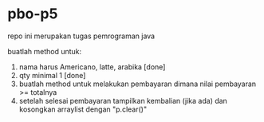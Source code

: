 # pbo-p5
repo ini merupakan tugas pemrograman java

buatlah method untuk:
1. nama harus  Americano, latte, arabika [done]
2. qty minimal 1 [done]
3. buatlah method untuk melakukan pembayaran dimana nilai pembayaran >= totalnya
4. setelah selesai pembayaran tampilkan kembalian (jika ada) dan kosongkan arraylist dengan "p.clear()"